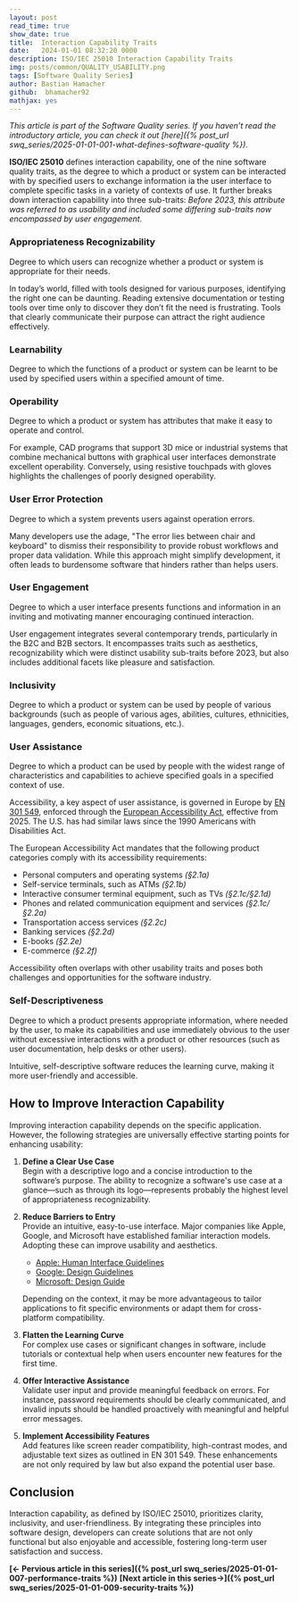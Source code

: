 ```yaml
---
layout: post
read_time: true
show_date: true
title:  Interaction Capability Traits
date:   2024-01-01 08:32:20 0000
description: ISO/IEC 25010 Interaction Capability Traits 
img: posts/common/QUALITY_USABILITY.png 
tags: [Software Quality Series] 
author: Bastian Hamacher
github:  bhamacher92
mathjax: yes
---
```


*This article is part of the Software Quality series. If you haven’t read the introductory article,
you can check it out [here]({% post_url swq_series/2025-01-01-001-what-defines-software-quality %}).*

**ISO/IEC 25010** defines interaction capability, one of the nine software quality traits, as 
the degree to which a product or system can be interacted with by specified users to exchange information ia the user interface to complete specific tasks in a variety of contexts of use.
It further breaks down interaction capability into three sub-traits: 
*Before 2023, this attribute was referred to as usability and included some differing sub-traits now encompassed by user engagement.*

### Appropriateness Recognizability  
Degree to which users can recognize whether a product or system is appropriate for their needs.

In today’s world, filled with tools designed for various purposes, identifying the right one can be daunting. 
Reading extensive documentation or testing tools over time only to discover they don’t fit the need is frustrating. 
Tools that clearly communicate their purpose can attract the right audience effectively.

### Learnability  
Degree to which the functions of a product or system can be learnt to be used by specified users within a specified amount of time.

### Operability  
Degree to which a product or system has attributes that make it easy to operate and control.

For example, CAD programs that support 3D mice or industrial systems that combine mechanical buttons with 
graphical user interfaces demonstrate excellent operability.
Conversely, using resistive touchpads with gloves highlights the challenges of poorly designed operability.

### User Error Protection  
Degree to which a system prevents users against operation errors.

Many developers use the adage, "The error lies between chair and keyboard"
to dismiss their responsibility to provide robust workflows and proper data validation. 
While this approach might simplify development, it often leads to burdensome software that hinders rather than helps users.

### User Engagement  
Degree to which a user interface presents functions and information in an inviting and motivating manner encouraging
continued interaction.

User engagement integrates several contemporary trends, particularly in the B2C and B2B sectors. 
It encompasses traits such as aesthetics, recognizability which were distinct 
usability sub-traits before 2023, but also includes additional facets like pleasure and satisfaction.

### Inclusivity  
Degree to which a product or system can be used by people of various backgrounds (such as people of various ages, 
abilities, cultures, ethnicities, languages, genders, economic situations, etc.).

### User Assistance  
Degree to which a product can be used by people with the widest range of characteristics and capabilities to achieve
specified goals in a specified context of use.

Accessibility, a key aspect of user assistance, is governed in Europe by [EN 301 549](https://www.etsi.org/deliver/etsi_en/301500_301599/301549/03.02.01_60/en_301549v030201p.pdf),
enforced through the [European Accessibility Act](https://eur-lex.europa.eu/legal-content/EN/TXT/HTML/?uri=CELEX:32019L0882),
effective from 2025. The U.S. has had similar laws since the 1990 Americans with Disabilities Act.  

The European Accessibility Act mandates that the following product categories comply with its accessibility requirements:  
- Personal computers and operating systems *(§2.1a)*  
- Self-service terminals, such as ATMs *(§2.1b)*  
- Interactive consumer terminal equipment, such as TVs *(§2.1c/§2.1d)*  
- Phones and related communication equipment and services *(§2.1c/§2.2a)*  
- Transportation access services *(§2.2c)*  
- Banking services *(§2.2d)*  
- E-books *(§2.2e)*  
- E-commerce *(§2.2f)*  

Accessibility often overlaps with other usability traits and poses both challenges and opportunities for the software industry.

### Self-Descriptiveness  
Degree to which a product presents appropriate information, where needed by the user, to make its capabilities and use immediately
obvious to the user without excessive interactions with a product or other resources 
(such as user documentation, help desks or other users).

Intuitive, self-descriptive software reduces the learning curve, making it more user-friendly and accessible.

## How to Improve Interaction Capability  

Improving interaction capability depends on the specific application. However, the following strategies are universally effective starting points for enhancing usability:  

1. **Define a Clear Use Case**  
   Begin with a descriptive logo and a concise introduction to the software’s purpose. 
   The ability to recognize a software's use case at a glance—such as through its logo—represents probably the highest level of 
   appropriateness recognizability.

2. **Reduce Barriers to Entry**  
   Provide an intuitive, easy-to-use interface. Major companies like Apple, Google, and Microsoft have established familiar 
   interaction models. Adopting these can improve usability and aesthetics.  
   - [Apple: Human Interface Guidelines](https://developer.apple.com/design/human-interface-guidelines)  
   - [Google: Design Guidelines](https://developers.google.com/assistant/interactivecanvas/design)  
   - [Microsoft: Design Guide](https://learn.microsoft.com/en-us/windows/apps/design/basics)  

   Depending on the context, it may be more advantageous to tailor applications to fit specific environments or 
   adapt them for cross-platform compatibility.

3. **Flatten the Learning Curve**  
   For complex use cases or significant changes in software, include tutorials or contextual help when users encounter 
   new features for the first time.  

4. **Offer Interactive Assistance**  
   Validate user input and provide meaningful feedback on errors. For instance, password requirements 
   should be clearly communicated, and invalid inputs should be handled proactively with meaningful 
   and helpful error messages.  

5. **Implement Accessibility Features**  
   Add features like screen reader compatibility, high-contrast modes, and adjustable text sizes as outlined in EN 301 549. These enhancements are not only required by law but also expand the potential user base.  

## Conclusion  

Interaction capability, as defined by ISO/IEC 25010, prioritizes clarity, inclusivity, and user-friendliness.
By integrating these principles into software design, developers can create solutions 
that are not only functional but also enjoyable and accessible, fostering long-term user satisfaction and success.  

**[<- Pervious article in this series]({% post_url swq_series/2025-01-01-007-performance-traits %})**      **[Next article in this series->]({% post_url swq_series/2025-01-01-009-security-traits %})** 
